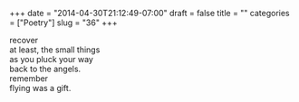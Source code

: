 +++
date = "2014-04-30T21:12:49-07:00"
draft = false
title = ""
categories = ["Poetry"]
slug = "36"
+++

<p>recover <br />at least, the small things<br />as you pluck your way<br />back to the angels.<br />remember<br />flying was a gift.</p>
